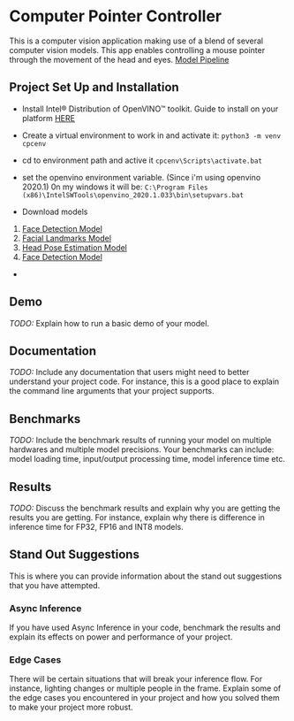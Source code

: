 # Computer Pointer Controller
This is a computer vision application making use of a blend of several computer vision models. This app enables controlling a mouse pointer through the movement of the head and eyes.
[Model Pipeline](./images/pipeline.png)

## Project Set Up and Installation
- Install Intel® Distribution of OpenVINO™ toolkit. Guide to install on your platform [HERE](https://docs.openvinotoolkit.org/latest/)

-  Create a virtual environment to work in and activate it:
  ```python3 -m venv cpcenv```
- cd to environment path and active it
  ```cpcenv\Scripts\activate.bat```
- set the openvino environment variable. (Since i'm using openvino 2020.1) 0n my windows it will be:
```C:\Program Files (x86)\IntelSWTools\openvino_2020.1.033\bin\setupvars.bat```
- Download models

1. [Face Detection Model](https://docs.openvinotoolkit.org/latest/_models_intel_landmarks_regression_retail_0009_description_landmarks_regression_retail_0009.html)
2. [Facial Landmarks Model](https://docs.openvinotoolkit.org/latest/_models_intel_gaze_estimation_adas_0002_description_gaze_estimation_adas_0002.html)
3. [Head Pose Estimation Model](https://docs.openvinotoolkit.org/latest/_models_intel_head_pose_estimation_adas_0001_description_head_pose_estimation_adas_0001.html)
4. [Face Detection Model](https://docs.openvinotoolkit.org/latest/_models_intel_face_detection_adas_binary_0001_description_face_detection_adas_binary_0001.html)

- 

## Demo
*TODO:* Explain how to run a basic demo of your model.

## Documentation
*TODO:* Include any documentation that users might need to better understand your project code. For instance, this is a good place to explain the command line arguments that your project supports.

## Benchmarks
*TODO:* Include the benchmark results of running your model on multiple hardwares and multiple model precisions. Your benchmarks can include: model loading time, input/output processing time, model inference time etc.

## Results
*TODO:* Discuss the benchmark results and explain why you are getting the results you are getting. For instance, explain why there is difference in inference time for FP32, FP16 and INT8 models.

## Stand Out Suggestions
This is where you can provide information about the stand out suggestions that you have attempted.

### Async Inference
If you have used Async Inference in your code, benchmark the results and explain its effects on power and performance of your project.

### Edge Cases
There will be certain situations that will break your inference flow. For instance, lighting changes or multiple people in the frame. Explain some of the edge cases you encountered in your project and how you solved them to make your project more robust.
